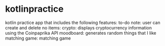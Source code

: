 # kotlinpractice
kotlin practice app that includes the following features: 
to-do note: user can create and delete no items:
crypto: displays cryptocurrency information using the Coinpaprika API
moodboard: generates random things that I like
matching game: matching game

